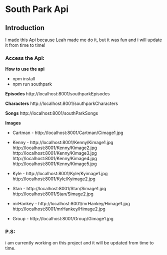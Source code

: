 # South Park Api





## Introduction
I made this Api because Leah made me do it, but it was fun and i will update it from time to time!






### Access the Api:


**How to use the api**
- npm install
- npm run southpark


**Episodes**
http://localhost:8001/southparkEpisodes

**Characters**
http://localhost:8001/southparkCharacters

**Songs**
http://localhost:8001/southParkSongs

**Images**
- Cartman - http://localhost:8001/Cartman/Cimage1.jpg

- Kenny   - http://localhost:8001/Kenny/Kimage1.jpg
            http://localhost:8001/Kenny/Kimage2.jpg
            http://localhost:8001/Kenny/Kimage3.jpg
            http://localhost:8001/Kenny/Kimage4.jpg
            http://localhost:8001/Kenny/Kimage5.jpg

- Kyle    - http://localhost:8001/Kyle/Kyimage1.jpg
            http://localhost:8001/Kyle/Kyimage2.jpg

- Stan    - http://localhost:8001/Stan/Simage1.jpg
            http://localhost:8001/Stan/Simage2.jpg

- mrHankey - http://localhost:8001/mrHankey/Himage1.jpg
             http://localhost:8001/mrHankey/Himage2.jpg

- Group    - http://localhost:8001/Group/Gimage1.jpg



### P.S:
i am currently working on this project and it will be updated from time to time.